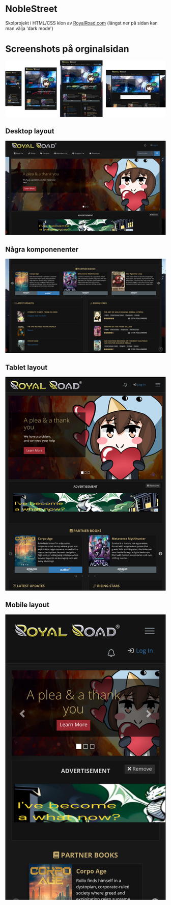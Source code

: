 # NobleStreet
Skolprojekt i HTML/CSS klon av [RoyalRoad.com](https://royalroad.com) (längst ner på sidan kan man välja 'dark mode')
# Screenshots på orginalsidan
![alt text](readme_images/horizontal_collage_transparent.png)
## Desktop layout
![Desktop layout](readme_images/desktop.png)
## Några komponenenter
![Komponenter](readme_images/components.png)
## Tablet layout
![Tablet layoud](<readme_images/www.royalroad.com_home(iPad Mini).png>)
## Mobile layout 
![Mobile layout](<readme_images/www.royalroad.com_home(iPhone SE).png>)